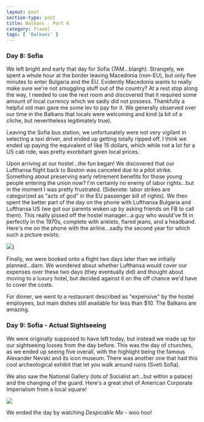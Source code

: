 ```yaml
---
layout: post
section-type: post
title: Balkans - Part 6
category: Travel
tags: [ 'Balkans' ]
---
```

### Day 8: Sofia

We left bright and early that day for Sofia (7AM...blargh). Strangely, we spent a whole hour at the
border leaving Macedonia (non-EU), but only five minutes to enter Bulgaria and the EU. Evidently
Macedonia wants to really make sure we're not smuggling stuff out of the country?
At a rest stop along the way, I needed to use the rest room and discovered that it required
some amount of local currency which we sadly did not possess. Thankfully a helpful old man gave me
some lev to pay for it. We generally observed over our time in the Balkans that locals were
welcoming and kind (a bit of a cliche, but nevertheless legitimately true).

Leaving the Sofia bus station, we unfortunately were not very vigilant in selecting a taxi driver,
and ended up getting totally ripped off. I think we ended up paying the equivalent of like 15 dollars,
which while not a lot for a US cab ride, was pretty exorbitant given local prices.

Upon arriving at our hostel...the fun began! We discovered that our Lufthansa flight back to Boston
was canceled due to a pilot strike. Something about preserving early retirement benefits
for those young people entering the union now? I'm certainly no enemy of labor rights...but in the
moment I was pretty frustrated. (Sidenote: labor strikes are categorized as "acts of god" in the
EU passenger bill of rights). We then spent the better part of the day on the phone with Lufthansa
Bulgaria and Lufthansa US (we got our parents woken up by asking friends on FB to call them).
This really pissed off the hostel manager...a guy who would've fit in perfectly in the 1970s, complete
with anklets, flared jeans, and a headband. Here's me on the phone with the airline...sadly the second
year for which such a picture exists:

![](https://dl.dropboxusercontent.com/s/i36fy8z160638sm/IMG_5409.jpg?dl=0))

Finally, we were booked onto a flight two days later than we initially planned...darn.
We wondered about whether Lufthansa would cover our expenses over these two days (they eventually did)
and thought about moving to a luxury hotel, but decided against it on the off chance we'd have to cover
the costs.

For dinner, we went to a restaurant described as "expensive" by the hostel employees, but main dishes
still available for less than $10. The Balkans are amazing.

### Day 9: Sofia - Actual Sightseeing

We were originally supposed to have left today, but instead we made up for our sightseeing losses
from the day before. This was the day of churches, as we ended up seeing five overall, with the
highlight being the famous Alexander Nevski and its icon museum. There was another one that had
this cool archeological exhibit that let you walk around ruins (Sveti Sofia).

We also saw the National Gallery (lots of Socialist art...but within a palace) and the changing of the
guard. Here's a great shot of American Corporate Imperialism from a local square!

![](https://dl.dropboxusercontent.com/s/jzedosyybrw3cx9/P3210028.JPG?dl=0)

We ended the day by watching *Despicable Me* - woo hoo!